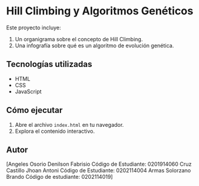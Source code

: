 # Hill Climbing y Algoritmos Genéticos

Este proyecto incluye:
1. Un organigrama sobre el concepto de Hill Climbing.
2. Una infografía sobre qué es un algoritmo de evolución genética.

## Tecnologías utilizadas
- HTML
- CSS
- JavaScript

## Cómo ejecutar
1. Abre el archivo `index.html` en tu navegador.
2. Explora el contenido interactivo.

## Autor
[Angeles Osorio Denilson Fabrisio Código de Estudiante: 0201914060
Cruz Castillo Jhoan Antoni Código de Estudiante: 0202114004
Armas Solorzano Brando Código de estudiante: 0202114019]
